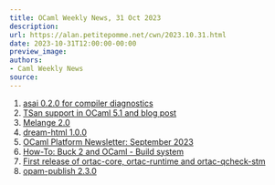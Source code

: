 ```yaml
---
title: OCaml Weekly News, 31 Oct 2023
description:
url: https://alan.petitepomme.net/cwn/2023.10.31.html
date: 2023-10-31T12:00:00-00:00
preview_image:
authors:
- Caml Weekly News
source:
---
```

    
<ol><li><a href="https://alan.petitepomme.net/cwn/2023.10.31.html#1">asai 0.2.0 for compiler diagnostics</a></li><li><a href="https://alan.petitepomme.net/cwn/2023.10.31.html#2">TSan support in OCaml 5.1 and blog post</a></li><li><a href="https://alan.petitepomme.net/cwn/2023.10.31.html#3">Melange 2.0</a></li><li><a href="https://alan.petitepomme.net/cwn/2023.10.31.html#4">dream-html 1.0.0</a></li><li><a href="https://alan.petitepomme.net/cwn/2023.10.31.html#5">OCaml Platform Newsletter: September 2023</a></li><li><a href="https://alan.petitepomme.net/cwn/2023.10.31.html#6">How-To: Buck 2 and OCaml - Build system</a></li><li><a href="https://alan.petitepomme.net/cwn/2023.10.31.html#7">First release of ortac-core, ortac-runtime and ortac-qcheck-stm</a></li><li><a href="https://alan.petitepomme.net/cwn/2023.10.31.html#8">opam-publish 2.3.0</a></li></ol>
